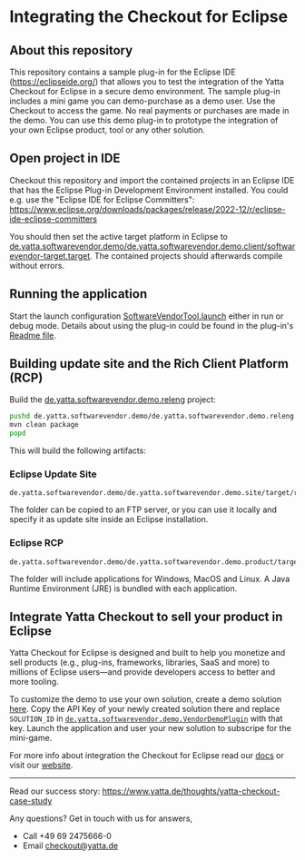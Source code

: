# Integrating the Checkout for Eclipse

## About this repository

This repository contains a sample plug-in for the Eclipse IDE (https://eclipseide.org/) that allows you to test the integration of the Yatta Checkout for Eclipse in a secure demo environment.
The sample plug-in includes a mini game you can demo-purchase as a demo user. Use the Checkout to access the game.
No real payments or purchases are made in the demo.
You can use this demo plug-in to prototype the integration of your own Eclipse product, tool or any other solution.

## Open project in IDE

Checkout this repository and import the contained projects in an Eclipse IDE that has the Eclipse Plug-in Development Environment installed. You could e.g. use the "Eclipse IDE for Eclipse Committers": https://www.eclipse.org/downloads/packages/release/2022-12/r/eclipse-ide-eclipse-committers

You should then set the active target platform in Eclipse to [de.yatta.softwarevendor.demo/de.yatta.softwarevendor.demo.client/softwarevendor-target.target](de.yatta.softwarevendor.demo/de.yatta.softwarevendor.demo.client/softwarevendor-target.target). The contained projects should afterwards compile without errors.

## Running the application

Start the launch configuration [SoftwareVendorTool.launch](de.yatta.softwarevendor.demo/de.yatta.softwarevendor.demo.client/SoftwareVendorTool.launch) either in run or debug mode.
Details about using the plug-in could be found in the plug-in's [Readme file](de.yatta.softwarevendor.demo/de.yatta.softwarevendor.demo.product/README.txt).

## Building update site and the Rich Client Platform (RCP)

Build the [de.yatta.softwarevendor.demo.releng](de.yatta.softwarevendor.demo/de.yatta.softwarevendor.demo.releng) project:
```bash
pushd de.yatta.softwarevendor.demo/de.yatta.softwarevendor.demo.releng
mvn clean package
popd
```
This will build the following artifacts:

### Eclipse Update Site
```
de.yatta.softwarevendor.demo/de.yatta.softwarevendor.demo.site/target/repository/
```
The folder can be copied to an FTP server, or you can use it locally and specify it as update site inside an Eclipse installation.

### Eclipse RCP
```
de.yatta.softwarevendor.demo/de.yatta.softwarevendor.demo.product/target/products/
```
The folder will include applications for Windows, MacOS and Linux. A Java Runtime Environment (JRE) is bundled with each application.

## Integrate Yatta Checkout to sell your product in Eclipse

Yatta Checkout for Eclipse is designed and built to help you monetize and sell products (e.g., plug-ins, frameworks, libraries, SaaS and more) to millions of Eclipse users—and provide developers access to better and more tooling.

To customize the demo to use your own solution, create a demo solution [here](https://www.yatta.de/portal). Copy the API Key of your newly created solution there and replace `SOLUTION_ID` in [`de.yatta.softwarevendor.demo.VendorDemoPlugin`](de.yatta.softwarevendor.demo/de.yatta.softwarevendor.demo.client/src/de/yatta/softwarevendor/demo/VendorDemoPlugin.java) with that key. Launch the application and user your new solution to subscripe for the mini-game.

For more info about integration the Checkout for Eclipse read our [docs](https://www.yatta.de/docs) or visit our [website](https://www.yatta.de/checkout-for-eclipse).

---
Read our success story: https://www.yatta.de/thoughts/yatta-checkout-case-study

Any questions? Get in touch with us for answers,
  - Call +49 69 2475666-0
  - Email checkout@yatta.de
